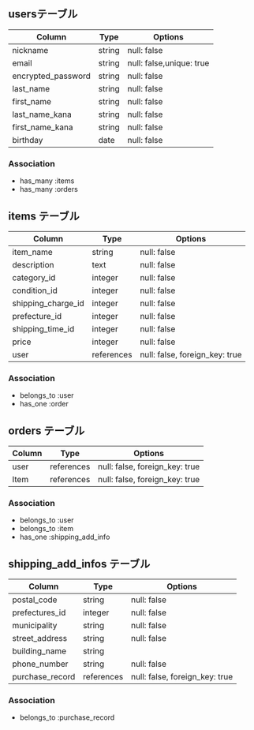 ## usersテーブル

| Column                | Type       | Options                  |
| --------------------- | ---------- | -------------------------|
| nickname              | string     | null: false              |
| email                 | string     | null: false,unique: true |
| encrypted_password    | string     | null: false              |
| last_name             | string     | null: false              |
| first_name            | string     | null: false              |
| last_name_kana        | string     | null: false              |
| first_name_kana       | string     | null: false              |
| birthday              | date       | null: false              |

### Association
- has_many :items
- has_many :orders

## items テーブル

| Column              | Type       | Options                        |
| ------------------- | ---------- |--------------------------------|
| item_name           | string     | null: false                    |
| description         | text       | null: false                    |
| category_id         | integer    | null: false                    |
| condition_id        | integer    | null: false                    |
| shipping_charge_id | integer    | null: false                    |
| prefecture_id      | integer    | null: false                    |
| shipping_time_id    | integer    | null: false                    |
| price               | integer    | null: false                    |
| user                | references | null: false, foreign_key: true |


### Association
- belongs_to :user
- has_one :order

## orders テーブル

| Column       | Type       | Options                        |
| ------------ | ---------- | -------------------------------|
| user         | references | null: false, foreign_key: true |
| Item         | references | null: false, foreign_key: true |

### Association
- belongs_to :user
- belongs_to :item
- has_one :shipping_add_info

## shipping_add_infos テーブル

| Column                | Type       | Options                        |
| --------------------- | ---------- |--------------------------------|
| postal_code           | string     | null: false                    |
| prefectures_id        | integer    | null: false                    |
| municipality          | string     | null: false                    |
| street_address        | string     | null: false                    |
| building_name         | string     |                                |
| phone_number          | string     | null: false                    |
| purchase_record       | references | null: false, foreign_key: true |


### Association
- belongs_to :purchase_record